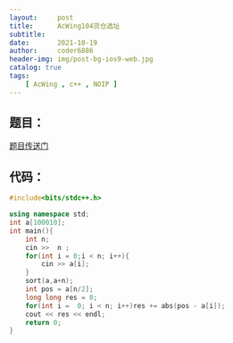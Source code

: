 ```yaml
---
layout:     post
title:      AcWing104货仓选址
subtitle:   
date:       2021-10-19
author:     coder6886
header-img: img/post-bg-ios9-web.jpg
catalog: true
tags:
    [ AcWing , c++ , NOIP ]
---
```


## 题目：

[题目传送门](https://www.acwing.com/problem/content/106/)

## 代码：

```c++
#include<bits/stdc++.h>

using namespace std;
int a[100010];
int main(){
    int n;
    cin >>  n ;
    for(int i = 0;i < n; i++){
        cin >> a[i];
    }
    sort(a,a+n);
    int pos = a[n/2];
    long long res = 0;
    for(int i =  0; i < n; i++)res += abs(pos - a[i]);
    cout << res << endl;
    return 0;
}
```

